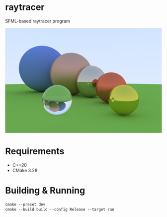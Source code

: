 # raytracer

SFML-based raytracer program

![raytracer](docs/raytracer.png)

# Requirements
 * C++20
 * CMake 3.28

# Building & Running

```
cmake --preset dev
cmake --build build --config Release --target run
```
